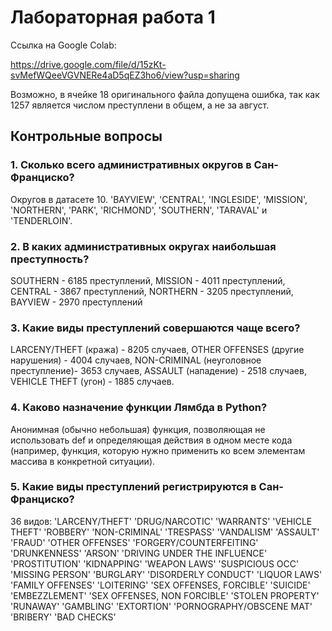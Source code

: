 # Лабораторная работа 1

Ссылка на Google Colab:

https://drive.google.com/file/d/15zKt-svMefWQeeVGVNERe4aD5qEZ3ho6/view?usp=sharing

Возможно, в ячейке 18 оригинального файла допущена ошибка, так как 1257 является числом преступлени в общем, а не за август.

## Контрольные вопросы

### 1. Сколько всего административных округов в Сан-Франциско?

Округов в датасете 10. 'BAYVIEW', 'CENTRAL', 'INGLESIDE', 'MISSION', 'NORTHERN', 'PARK', 'RICHMOND', 'SOUTHERN', 'TARAVAL' и 'TENDERLOIN'.

### 2. В каких административных округах наибольшая преступность? 

SOUTHERN - 6185 преступлений, MISSION - 4011 преступлений, CENTRAL - 3867 преступлений, NORTHERN - 3205 преступлений, BAYVIEW - 2970 преступлений

### 3. Какие виды преступлений совершаются чаще всего?

LARCENY/THEFT (кража) - 8205 случаев, OTHER OFFENSES (другие нарушения) - 4004 случаев, NON-CRIMINAL (неуголовное преступление)- 3653 случаев, ASSAULT (нападение) - 2518 случаев, VEHICLE THEFT (угон) - 1885 случаев.

### 4. Каково назначение функции Лямбда в Python?

Анонимная (обычно небольшая) функция, позволяющая не использовать def и определяющая действия в одном месте кода (например, функция, которую нужно применить ко всем элементам массива в конкретной ситуации). 

### 5. Какие виды преступлений регистрируются в Сан-Франциско?
36 видов:
'LARCENY/THEFT'
'DRUG/NARCOTIC'
'WARRANTS'
'VEHICLE THEFT'
'ROBBERY'
'NON-CRIMINAL'
'TRESPASS'
'VANDALISM'
'ASSAULT'
'FRAUD'
'OTHER OFFENSES'
'FORGERY/COUNTERFEITING' 
'DRUNKENNESS' 
'ARSON'
'DRIVING UNDER THE INFLUENCE' 
'PROSTITUTION' 
'KIDNAPPING' 
'WEAPON LAWS'
'SUSPICIOUS OCC' 
'MISSING PERSON' 
'BURGLARY' 
'DISORDERLY CONDUCT'
'LIQUOR LAWS' 
'FAMILY OFFENSES'
'LOITERING'
'SEX OFFENSES, FORCIBLE'
'SUICIDE' 
'EMBEZZLEMENT' 
'SEX OFFENSES, NON FORCIBLE' 
'STOLEN PROPERTY'
'RUNAWAY' 
'GAMBLING' 
'EXTORTION' 
'PORNOGRAPHY/OBSCENE MAT' 
'BRIBERY'
'BAD CHECKS'

